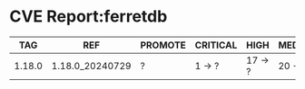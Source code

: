# CVE Report:ferretdb
|  TAG   |       REF       | PROMOTE | CRITICAL |  HIGH   | MEDIUM  |  LOW   | UNKNOWN |
|--------|-----------------|---------|----------|---------|---------|--------|---------|
| 1.18.0 | 1.18.0_20240729 | ?       | 1 -> ?   | 17 -> ? | 20 -> ? | 0 -> ? | 0 -> ?  |
